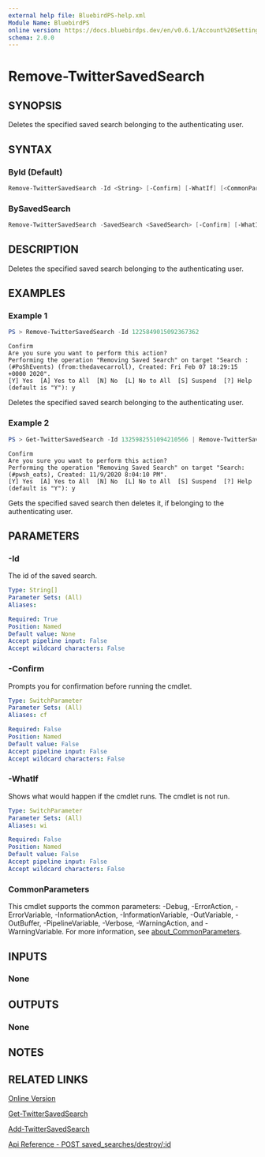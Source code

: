```yaml
---
external help file: BluebirdPS-help.xml
Module Name: BluebirdPS
online version: https://docs.bluebirdps.dev/en/v0.6.1/Account%20Settings%2C%20User%20Profile%2C%20and%20Saved%20Searches/Remove-TwitterSavedSearch
schema: 2.0.0
---
```


# Remove-TwitterSavedSearch

## SYNOPSIS

Deletes the specified saved search belonging to the authenticating user.

## SYNTAX

### ById (Default)

```powershell
Remove-TwitterSavedSearch -Id <String> [-Confirm] [-WhatIf] [<CommonParameters>]
```

### BySavedSearch

```powershell
Remove-TwitterSavedSearch -SavedSearch <SavedSearch> [-Confirm] [-WhatIf] [<CommonParameters>]
```

## DESCRIPTION

Deletes the specified saved search belonging to the authenticating user.

## EXAMPLES

### Example 1

```powershell
PS > Remove-TwitterSavedSearch -Id 1225849015092367362
```

```text
Confirm
Are you sure you want to perform this action?
Performing the operation "Removing Saved Search" on target "Search : (#PoShEvents) (from:thedavecarroll), Created: Fri Feb 07 18:29:15 +0000 2020".
[Y] Yes  [A] Yes to All  [N] No  [L] No to All  [S] Suspend  [?] Help (default is "Y"): y
```

Deletes the specified saved search belonging to the authenticating user.

### Example 2

```powershell
PS > Get-TwitterSavedSearch -Id 1325982551094210566 | Remove-TwitterSavedSearch
```

```text
Confirm
Are you sure you want to perform this action?
Performing the operation "Removing Saved Search" on target "Search: (#pwsh_eats), Created: 11/9/2020 8:04:10 PM".
[Y] Yes  [A] Yes to All  [N] No  [L] No to All  [S] Suspend  [?] Help (default is "Y"): y
```

Gets the specified saved search then deletes it, if belonging to the authenticating user.

## PARAMETERS

### -Id

The id of the saved search.

```yaml
Type: String[]
Parameter Sets: (All)
Aliases:

Required: True
Position: Named
Default value: None
Accept pipeline input: False
Accept wildcard characters: False
```

### -Confirm

Prompts you for confirmation before running the cmdlet.

```yaml
Type: SwitchParameter
Parameter Sets: (All)
Aliases: cf

Required: False
Position: Named
Default value: False
Accept pipeline input: False
Accept wildcard characters: False
```

### -WhatIf

Shows what would happen if the cmdlet runs.
The cmdlet is not run.

```yaml
Type: SwitchParameter
Parameter Sets: (All)
Aliases: wi

Required: False
Position: Named
Default value: False
Accept pipeline input: False
Accept wildcard characters: False
```

### CommonParameters

This cmdlet supports the common parameters: -Debug, -ErrorAction, -ErrorVariable, -InformationAction, -InformationVariable, -OutVariable, -OutBuffer, -PipelineVariable, -Verbose, -WarningAction, and -WarningVariable. For more information, see [about_CommonParameters](http://go.microsoft.com/fwlink/?LinkID=113216).

## INPUTS

### None

## OUTPUTS

### None

## NOTES

## RELATED LINKS

[Online Version](https://docs.bluebirdps.dev/en/v0.6.1/Account%20Settings%2C%20User%20Profile%2C%20and%20Saved%20Searches/Remove-TwitterSavedSearch)

[Get-TwitterSavedSearch](https://docs.bluebirdps.dev/en/v0.6.1/Account%20Settings%2C%20User%20Profile%2C%20and%20Saved%20Searches/Get-TwitterSavedSearch)

[Add-TwitterSavedSearch](https://docs.bluebirdps.dev/en/v0.6.1/Account%20Settings%2C%20User%20Profile%2C%20and%20Saved%20Searches/Add-TwitterSavedSearch)

[Api Reference - POST saved_searches/destroy/:id](https://developer.twitter.com/en/docs/twitter-api/v1/accounts-and-users/manage-account-settings/api-reference/post-saved_searches-destroy-id)
